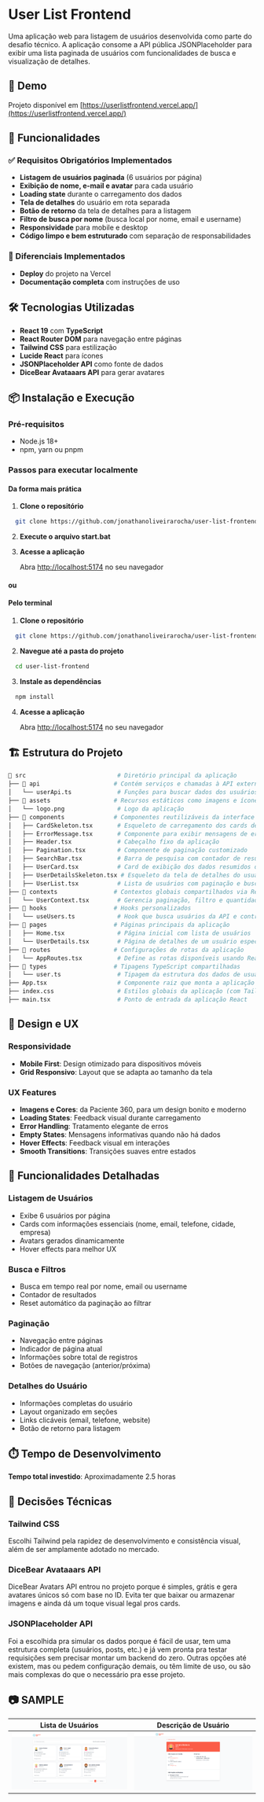 # User List Frontend

Uma aplicação web para listagem de usuários desenvolvida como parte do desafio técnico. A aplicação consome a API pública JSONPlaceholder para exibir uma lista paginada de usuários com funcionalidades de busca e visualização de detalhes.


## 🌟 Demo

Projeto disponível em [https://userlistfrontend.vercel.app/](https://userlistfrontend.vercel.app/)


## 🚀 Funcionalidades

### ✅ Requisitos Obrigatórios Implementados

- **Listagem de usuários paginada** (6 usuários por página)
- **Exibição de nome, e-mail e avatar** para cada usuário
- **Loading state** durante o carregamento dos dados
- **Tela de detalhes** do usuário em rota separada
- **Botão de retorno** da tela de detalhes para a listagem
- **Filtro de busca por nome** (busca local por nome, email e username)
- **Responsividade** para mobile e desktop
- **Código limpo e bem estruturado** com separação de responsabilidades

### 🎯 Diferenciais Implementados

- **Deploy** do projeto na Vercel
- **Documentação completa** com instruções de uso

## 🛠️ Tecnologias Utilizadas

- **React 19** com **TypeScript** 
- **React Router DOM** para navegação entre páginas
- **Tailwind CSS** para estilização
- **Lucide React** para ícones
- **JSONPlaceholder API** como fonte de dados
- **DiceBear Avataaars API** para gerar avatares

## 📦 Instalação e Execução

### Pré-requisitos

- Node.js 18+ 
- npm, yarn ou pnpm

### Passos para executar localmente

#### Da forma mais prática

1. **Clone o repositório**
```bash
  git clone https://github.com/jonathanoliveirarocha/user-list-frontend
```
2. **Execute o arquivo start.bat**

3. **Acesse a aplicação**
   
   Abra [http://localhost:5174](http://localhost:5174) no seu navegador

#### ou

#### Pelo terminal
1. **Clone o repositório**
```bash
  git clone https://github.com/jonathanoliveirarocha/user-list-frontend
```
2. **Navegue até a pasta do projeto**
```bash
  cd user-list-frontend
```

3. **Instale as dependências**
```bash
  npm install
```

4. **Acesse a aplicação**
   
   Abra [http://localhost:5174](http://localhost:5174) no seu navegador



## 🏗️ Estrutura do Projeto

```bash
📁 src                          # Diretório principal da aplicação
├── 📁 api                     # Contém serviços e chamadas à API externa
│   └── userApi.ts             # Funções para buscar dados dos usuários na API JSONPlaceholder
├── 📁 assets                  # Recursos estáticos como imagens e ícones
│   └── logo.png               # Logo da aplicação
├── 📁 components              # Componentes reutilizáveis da interface
│   ├── CardSkeleton.tsx       # Esqueleto de carregamento dos cards de usuários
│   ├── ErrorMessage.tsx       # Componente para exibir mensagens de erro
│   ├── Header.tsx             # Cabeçalho fixo da aplicação
│   ├── Pagination.tsx         # Componente de paginação customizado
│   ├── SearchBar.tsx          # Barra de pesquisa com contador de resultados
│   ├── UserCard.tsx           # Card de exibição dos dados resumidos do usuário
│   ├── UserDetailsSkeleton.tsx # Esqueleto da tela de detalhes do usuário
│   ├── UserList.tsx           # Lista de usuários com paginação e busca
├── 📁 contexts                # Contextos globais compartilhados via React Context API
│   └── UserContext.tsx        # Gerencia paginação, filtro e quantidade de usuários
├── 📁 hooks                   # Hooks personalizados
│   └── useUsers.ts            # Hook que busca usuários da API e controla estado de loading/erro
├── 📁 pages                   # Páginas principais da aplicação
│   ├── Home.tsx               # Página inicial com lista de usuários
│   └── UserDetails.tsx        # Página de detalhes de um usuário específico
├── 📁 routes                  # Configurações de rotas da aplicação
│   └── AppRoutes.tsx          # Define as rotas disponíveis usando React Router
├── 📁 types                   # Tipagens TypeScript compartilhadas
│   └── user.ts                # Tipagem da estrutura dos dados de usuário
├── App.tsx                    # Componente raiz que monta a aplicação
├── index.css                  # Estilos globais da aplicação (com Tailwind)
├── main.tsx                   # Ponto de entrada da aplicação React

```

## 🎨 Design e UX

### Responsividade
- **Mobile First**: Design otimizado para dispositivos móveis
- **Grid Responsivo**: Layout que se adapta ao tamanho da tela

### UX Features
- **Imagens e Cores**: da Paciente 360, para um design bonito e moderno 
- **Loading States**: Feedback visual durante carregamento
- **Error Handling**: Tratamento elegante de erros
- **Empty States**: Mensagens informativas quando não há dados
- **Hover Effects**: Feedback visual em interações
- **Smooth Transitions**: Transições suaves entre estados

## 📱 Funcionalidades Detalhadas

### Listagem de Usuários
- Exibe 6 usuários por página
- Cards com informações essenciais (nome, email, telefone, cidade, empresa)
- Avatars gerados dinamicamente
- Hover effects para melhor UX

### Busca e Filtros
- Busca em tempo real por nome, email ou username
- Contador de resultados
- Reset automático da paginação ao filtrar

### Paginação
- Navegação entre páginas
- Indicador de página atual
- Informações sobre total de registros
- Botões de navegação (anterior/próxima)

### Detalhes do Usuário
- Informações completas do usuário
- Layout organizado em seções
- Links clicáveis (email, telefone, website)
- Botão de retorno para listagem

## ⏱️ Tempo de Desenvolvimento

**Tempo total investido**: Aproximadamente 2.5 horas

## 🤔 Decisões Técnicas

### Tailwind CSS
Escolhi Tailwind pela rapidez de desenvolvimento e consistência visual, além de ser amplamente adotado no mercado.

### DiceBear Avataaars API
DiceBear Avatars API entrou no projeto porque é simples, grátis e gera avatares únicos só com base no ID. Evita ter que baixar ou armazenar imagens e ainda dá um toque visual legal pros cards.

### JSONPlaceholder API
 Foi a escolhida pra simular os dados porque é fácil de usar, tem uma estrutura completa (usuários, posts, etc.) e já vem pronta pra testar requisições sem precisar montar um backend do zero. Outras opções até existem, mas ou pedem configuração demais, ou têm limite de uso, ou são mais complexas do que o necessário pra esse projeto.

## 📷 SAMPLE

| Lista de Usuários | Descrição de Usuário |
|-------|--------|
| ![Lista de Usuários](./SAMPLE/sample-user-list.png) | ![Descrição de Usuário](./SAMPLE/sample-user-description.png) |
